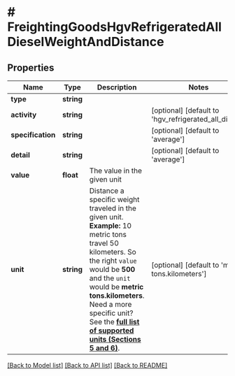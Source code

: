 # # FreightingGoodsHgvRefrigeratedAllDieselWeightAndDistance

## Properties

Name | Type | Description | Notes
------------ | ------------- | ------------- | -------------
**type** | **string** |  |
**activity** | **string** |  | [optional] [default to 'hgv_refrigerated_all_diesel']
**specification** | **string** |  | [optional] [default to 'average']
**detail** | **string** |  | [optional] [default to 'average']
**value** | **float** | The value in the given unit |
**unit** | **string** | Distance a specific weight traveled in the given unit.    **Example:** 10 metric tons travel 50 kilometers. So the right `value` would be **500** and the `unit` would be **metric tons.kilometers**.    Need a more specific unit? See the **[full list of supported units (Sections 5 and 6)](https://convert.js.org/types/_unitsbymeasureraw)**. | [optional] [default to 'metric tons.kilometers']

[[Back to Model list]](../../README.md#models) [[Back to API list]](../../README.md#endpoints) [[Back to README]](../../README.md)
